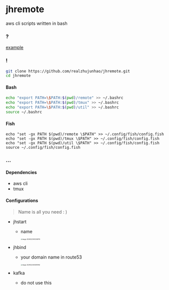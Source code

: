 # jhremote
aws cli scripts written in bash



### ?

[example](https://mdimage.s3.amazonaws.com/20240223_002209_show.gif)

### !

```bash
git clone https://github.com/realzhujunhao/jhremote.git
cd jhremote
```

#### Bash

```bash
echo "export PATH=\$PATH:$(pwd)/remote" >> ~/.bashrc
echo "export PATH=\$PATH:$(pwd)/tmux" >> ~/.bashrc
echo "export PATH=\$PATH:$(pwd)/util" >> ~/.bashrc
source ~/.bashrc
```

#### Fish

```shell
echo "set -gx PATH $(pwd)/remote \$PATH" >> ~/.config/fish/config.fish
echo "set -gx PATH $(pwd)/tmux \$PATH" >> ~/.config/fish/config.fish
echo "set -gx PATH $(pwd)/util \$PATH" >> ~/.config/fish/config.fish
source ~/.config/fish/config.fish
```

### ...

#### Dependencies

- aws cli
- tmux

#### Configurations

> Name is all you need : )

- jhstart

  - name

    <img src="https://mdimage.s3.amazonaws.com/20240223_003306_image-20240223003306110.png" alt="image-20240223003306110" style="zoom:30%;" />

- jhbind

  - your domain name in route53

    <img src="https://mdimage.s3.amazonaws.com/20240223_003610_image-20240223003610182.png" alt="image-20240223003610182" style="zoom:30%;" />

- kafka

  - do not use this
